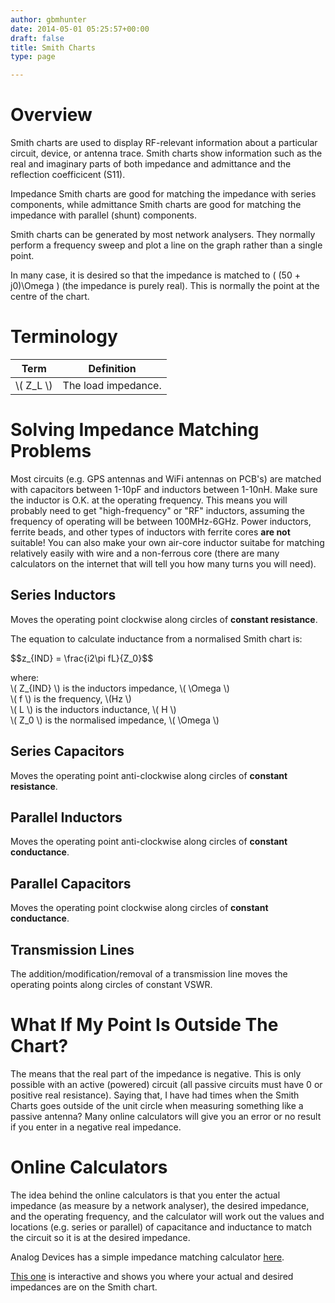 ```yaml
---
author: gbmhunter
date: 2014-05-01 05:25:57+00:00
draft: false
title: Smith Charts
type: page

---
```


# Overview

Smith charts are used to display RF-relevant information about a particular circuit, device, or antenna trace. Smith charts show information such as the real and imaginary parts of both impedance and admittance and the reflection coefficicent (S11).

Impedance Smith charts are good for matching the impedance with series components, while admittance Smith charts are good for matching the impedance with parallel (shunt) components.

Smith charts can be generated by most network analysers. They normally perform a frequency sweep and plot a line on the graph rather than a single point.

In many case, it is desired so that the impedance is matched to \( (50 + j0)\Omega \) (the impedance is purely real). This is normally the point at the centre of the chart.

# Terminology

<table>
    <tr>
        <th>Term</th>
        <th>Definition</th>
    </tr>
	<tbody>
		<tr>
            <td>\( Z_L \)</td>
            <td>The load impedance.</td>
		</tr>
	</tbody>
</table>

# Solving Impedance Matching Problems

Most circuits (e.g. GPS antennas and WiFi antennas on PCB's) are matched with capacitors between 1-10pF and inductors between 1-10nH. Make sure the inductor is O.K. at the operating frequency. This means you will probably need to get "high-frequency" or "RF" inductors, assuming the frequency of operating will be between 100MHz-6GHz. Power inductors, ferrite beads, and other types of inductors with ferrite cores **are not** suitable! You can also make your own air-core inductor suitabe for matching relatively easily with wire and a non-ferrous core (there are many calculators on the internet that will tell you how many turns you will need).

## Series Inductors

Moves the operating point clockwise along circles of **constant resistance**.

The equation to calculate inductance from a normalised Smith chart is:

<div>$$z_{IND} = \frac{i2\pi fL}{Z_0}$$</div>

<p class="centered">
	where:<br>  
	\( Z_{IND} \) is the inductors impedance, \( \Omega \)<br>
	\( f \) is the frequency, \(Hz \)<br>
	\( L \) is the inductors inductance, \( H \)<br>
	\( Z_0 \) is the normalised impedance, \( \Omega \)<br>
</p>

## Series Capacitors

Moves the operating point anti-clockwise along circles of **constant resistance**.

## Parallel Inductors

Moves the operating point anti-clockwise along circles of **constant conductance**.

## Parallel Capacitors

Moves the operating point clockwise along circles of **constant conductance**.

## Transmission Lines

The addition/modification/removal of a transmission line moves the operating points along circles of constant VSWR.

# What If My Point Is Outside The Chart?

The means that the real part of the impedance is negative. This is only possible with an active (powered) circuit (all passive circuits must have 0 or positive real resistance). Saying that, I have had times when the Smith Charts goes outside of the unit circle when measuring something like a passive antenna? Many online calculators will give you an error or no result if you enter in a negative real impedance.

# Online Calculators

The idea behind the online calculators is that you enter the actual impedance (as measure by a network analyser), the desired impedance, and the operating frequency, and the calculator will work out the values and locations (e.g. series or parallel) of capacitance and inductance to match the circuit so it is at the desired impedance.

Analog Devices has a simple impedance matching calculator [here](http://designtools.analog.com/RFIMPD/).

[This one](http://cgi.www.telestrian.co.uk/cgi-bin/www.telestrian.co.uk/smiths.pl) is interactive and shows you where your actual and desired impedances are on the Smith chart.
